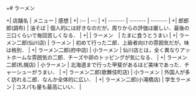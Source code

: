 +# ラーメン

+|  店舗名  |  メニュー  | 感想  |
+| :-- | --: |
+| ------- | ------- | ------- |
+|  郎郎郎(調布)  | 油そば | 個人的には好きなのだが，周りからの評価は厳しい．最後の三口くらいで毎回苦しくなる． |
+|  | ラーメン　|  たまに食うとうまい |
+| ラーメン二郎(仙川店) | ラーメン | 初めて行った二郎．上級者向けの雰囲気だが，味は格別． |
+| ラーメン二郎(府中店) | 小ラーメン | 仙川店とは，全く異なりアットホームな雰囲気の二郎．チーズや卵のトッピングが気になる． |
+| ラーメン二郎(札幌店) | 小ラーメン | 北海道まで行った甲斐があるほど美味であった．チャーシューがうまい． |
+| ラーメン二郎(歌舞伎町店) | 小ラーメン | 外国人が多く訪れる二郎．なんか全体的に広い． |
+| ラーメン二郎(小滝橋店) | 学生ラーメン | コスパも量も最高にいい． |
